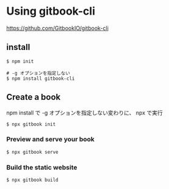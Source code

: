 # Using gitbook-cli

https://github.com/GitbookIO/gitbook-cli

## install

```
$ npm init

# -g オプションを指定しない
$ npm install gitbook-cli
```

## Create a book

npm install で -g オプションを指定しない変わりに、 npx で実行

```
$ npx gitbook init
```

### Preview and serve your book

```
$ npx gitbook serve
```

### Build the static website

```
$ npx gitbook build
```